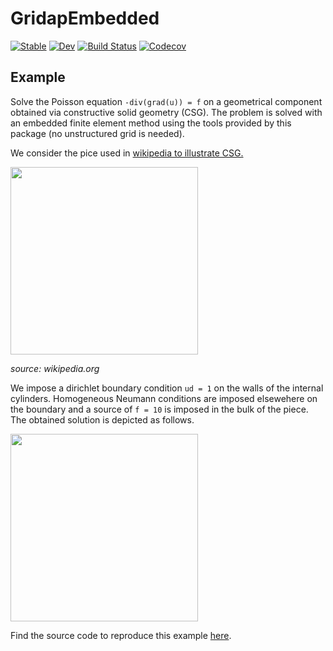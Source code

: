 # GridapEmbedded

[![Stable](https://img.shields.io/badge/docs-stable-blue.svg)](https://gridap.github.io/GridapEmbedded.jl/stable)
[![Dev](https://img.shields.io/badge/docs-dev-blue.svg)](https://gridap.github.io/GridapEmbedded.jl/dev)
[![Build Status](https://travis-ci.com/gridap/GridapEmbedded.jl.svg?branch=master)](https://travis-ci.com/gridap/GridapEmbedded.jl)
[![Codecov](https://codecov.io/gh/gridap/GridapEmbedded.jl/branch/master/graph/badge.svg)](https://codecov.io/gh/gridap/GridapEmbedded.jl)


## Example

Solve the Poisson equation `-div(grad(u)) = f` on a geometrical component obtained via constructive solid geometry (CSG). The problem is solved with an embedded finite element method using the tools provided by this package (no unstructured grid is needed).

We consider the pice used in [wikipedia to illustrate CSG.](https://en.wikipedia.org/wiki/Constructive_solid_geometry)

<img src="https://upload.wikimedia.org/wikipedia/commons/8/8b/Csg_tree.png" width="300"> 

*source: wikipedia.org*

We impose a dirichlet boundary condition `ud = 1` on the walls of the internal cylinders. Homogeneous Neumann conditions are imposed elsewehere on the boundary and a source of `f = 10` is imposed in the bulk of the piece. The obtained  solution is depicted as follows.

<img src="https://github.com/gridap/GridapEmbedded.jl/blob/preparing_release/examples/PoissonCSGCutFEM_solution.png?raw=true" width="300"> 

Find the source code to reproduce this example [here](https://github.com/gridap/GridapEmbedded.jl/blob/preparing_release/examples/PoissonCSGCutFEM.jl).
